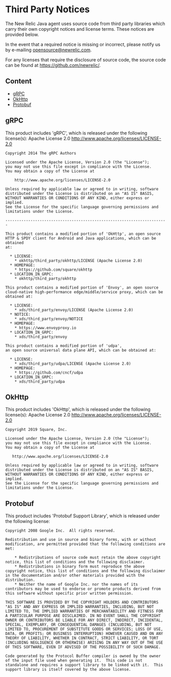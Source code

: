# Third Party Notices

The New Relic Java agent uses source code from third party libraries which carry
their own copyright notices and license terms. These notices are provided
below.

In the event that a required notice is missing or incorrect, please notify us
by e-mailing [opensource@newrelic.com](mailto:opensource@newrelic.com).

For any licenses that require the disclosure of source code, the source code
can be found at https://github.com/newrelic/.

## Content
* [gRPC](#grpc)
* [OkHttp](#okhttp)
* [Protobuf](#protobuf)

## gRPC
This product includes 'gRPC', which is released under the following license(s):
Apache License 2.0 <http://www.apache.org/licenses/LICENSE-2.0>

```
Copyright 2014 The gRPC Authors

Licensed under the Apache License, Version 2.0 (the "License");
you may not use this file except in compliance with the License.
You may obtain a copy of the License at

    http://www.apache.org/licenses/LICENSE-2.0

Unless required by applicable law or agreed to in writing, software
distributed under the License is distributed on an "AS IS" BASIS,
WITHOUT WARRANTIES OR CONDITIONS OF ANY KIND, either express or implied.
See the License for the specific language governing permissions and
limitations under the License.

-----------------------------------------------------------------------

This product contains a modified portion of 'OkHttp', an open source
HTTP & SPDY client for Android and Java applications, which can be obtained
at:

  * LICENSE:
    * okhttp/third_party/okhttp/LICENSE (Apache License 2.0)
  * HOMEPAGE:
    * https://github.com/square/okhttp
  * LOCATION_IN_GRPC:
    * okhttp/third_party/okhttp

This product contains a modified portion of 'Envoy', an open source
cloud-native high-performance edge/middle/service proxy, which can be
obtained at:

  * LICENSE:
    * xds/third_party/envoy/LICENSE (Apache License 2.0)
  * NOTICE:
    * xds/third_party/envoy/NOTICE
  * HOMEPAGE:
    * https://www.envoyproxy.io
  * LOCATION_IN_GRPC:
    * xds/third_party/envoy

This product contains a modified portion of 'udpa',
an open source universal data plane API, which can be obtained at:

  * LICENSE:
    * xds/third_party/udpa/LICENSE (Apache License 2.0)
  * HOMEPAGE:
    * https://github.com/cncf/udpa
  * LOCATION_IN_GRPC:
    * xds/third_party/udpa
```

## OkHttp

This product includes 'OkHttp', which is released under the following license(s):
Apache License 2.0 <http://www.apache.org/licenses/LICENSE-2.0>

```
Copyright 2019 Square, Inc.

Licensed under the Apache License, Version 2.0 (the "License");
you may not use this file except in compliance with the License.
You may obtain a copy of the License at

   http://www.apache.org/licenses/LICENSE-2.0

Unless required by applicable law or agreed to in writing, software
distributed under the License is distributed on an "AS IS" BASIS,
WITHOUT WARRANTIES OR CONDITIONS OF ANY KIND, either express or implied.
See the License for the specific language governing permissions and
limitations under the License.
```

## Protobuf

This product includes 'Protobuf Support Library', which is released under the following license:
```
Copyright 2008 Google Inc.  All rights reserved.

Redistribution and use in source and binary forms, with or without
modification, are permitted provided that the following conditions are
met:

    * Redistributions of source code must retain the above copyright
notice, this list of conditions and the following disclaimer.
    * Redistributions in binary form must reproduce the above
copyright notice, this list of conditions and the following disclaimer
in the documentation and/or other materials provided with the
distribution.
    * Neither the name of Google Inc. nor the names of its
contributors may be used to endorse or promote products derived from
this software without specific prior written permission.

THIS SOFTWARE IS PROVIDED BY THE COPYRIGHT HOLDERS AND CONTRIBUTORS
"AS IS" AND ANY EXPRESS OR IMPLIED WARRANTIES, INCLUDING, BUT NOT
LIMITED TO, THE IMPLIED WARRANTIES OF MERCHANTABILITY AND FITNESS FOR
A PARTICULAR PURPOSE ARE DISCLAIMED. IN NO EVENT SHALL THE COPYRIGHT
OWNER OR CONTRIBUTORS BE LIABLE FOR ANY DIRECT, INDIRECT, INCIDENTAL,
SPECIAL, EXEMPLARY, OR CONSEQUENTIAL DAMAGES (INCLUDING, BUT NOT
LIMITED TO, PROCUREMENT OF SUBSTITUTE GOODS OR SERVICES; LOSS OF USE,
DATA, OR PROFITS; OR BUSINESS INTERRUPTION) HOWEVER CAUSED AND ON ANY
THEORY OF LIABILITY, WHETHER IN CONTRACT, STRICT LIABILITY, OR TORT
(INCLUDING NEGLIGENCE OR OTHERWISE) ARISING IN ANY WAY OUT OF THE USE
OF THIS SOFTWARE, EVEN IF ADVISED OF THE POSSIBILITY OF SUCH DAMAGE.

Code generated by the Protocol Buffer compiler is owned by the owner
of the input file used when generating it.  This code is not
standalone and requires a support library to be linked with it.  This
support library is itself covered by the above license.
```